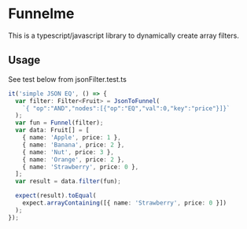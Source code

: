 # Funnelme

This is a typescript/javascript library to dynamically create array filters.

## Usage

See test below from jsonFilter.test.ts

```typescript
it('simple JSON EQ', () => {
  var filter: Filter<Fruit> = JsonToFunnel(
    `{ "op":"AND","nodes":[{"op":"EQ","val":0,"key":"price"}]}`
  );
  var fun = Funnel(filter);
  var data: Fruit[] = [
    { name: 'Apple', price: 1 },
    { name: 'Banana', price: 2 },
    { name: 'Nut', price: 3 },
    { name: 'Orange', price: 2 },
    { name: 'Strawberry', price: 0 },
  ];
  var result = data.filter(fun);

  expect(result).toEqual(
    expect.arrayContaining([{ name: 'Strawberry', price: 0 }])
  );
});
```
